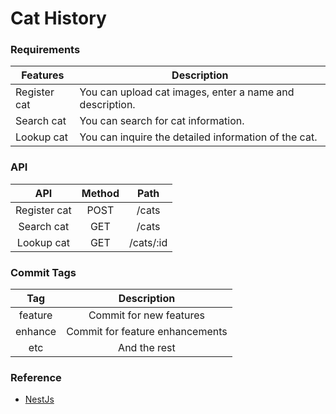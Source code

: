 

# Cat History

### Requirements
| Features     | Description                                              |
|--------------|----------------------------------------------------------|
| Register cat | You can upload cat images, enter a name and description. |
| Search cat   | You can search for cat information.                      |
| Lookup cat   | You can inquire the detailed information of the cat.     |

### API
|      API     | Method |    Path   |
|:------------:|:------:|:---------:|
| Register cat | POST   | /cats     |
| Search cat   | GET    | /cats     |
| Lookup cat   | GET    | /cats/:id |

### Commit Tags
|   Tag   |           Description           |
|:-------:|:-------------------------------:|
| feature | Commit for new features         |
| enhance | Commit for feature enhancements |
| etc     | And the rest                    |

### Reference
 * [NestJs](https://docs.nestjs.com/)